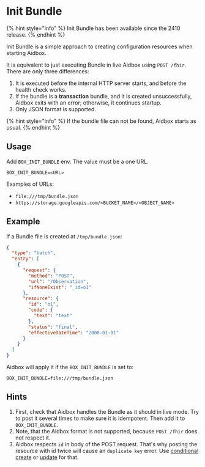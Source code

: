 # Init Bundle

{% hint style="info" %}
Init Bundle has been available since the 2410 release.
{% endhint %}

Init Bundle is a simple approach to creating configuration resources when starting Aidbox.&#x20;

It is equivalent to just executing Bundle in live Aidbox using `POST /fhir`. There are only three differences:

1. It is executed before the internal HTTP server starts, and before the health check works.
2. If the bundle is a **transaction** bundle, and it is created unsuccessfully, Aidbox exits with an error; otherwise, it continues startup.
3. Only JSON format is supported.

{% hint style="info" %}
If the bundle file can not be found, Aidbox starts as usual.
{% endhint %}

## Usage

Add `BOX_INIT_BUNDLE` env. The value must be a one URL.&#x20;

```
BOX_INIT_BUNDLE=<URL>
```

Examples of URLs:

* `file:///tmp/bundle.json`
* `https://storage.googleapis.com/<BUCKET_NAME>/<OBJECT_NAME>`

## Example

If a Bundle file is created at `/tmp/bundle.json`:

```json
{
  "type": "batch",
  "entry": [
    {
      "request": {
        "method": "POST",
        "url": "/Observation",
        "ifNoneExist": "_id=o1"
      },
      "resource": {
        "id": "o1",
        "code": {
          "text": "text"
        },
        "status": "final",
        "effectiveDateTime": "2000-01-01"
      }
    }
  ]
}
```

Aidbox will apply it if the `BOX_INIT_BUNDLE` is set to:

```
BOX_INIT_BUNDLE=file:///tmp/bundle.json
```

## Hints

1. First, check that Aidbox handles the Bundle as it should in live mode. Try to post it several times to make sure it is idempotent. Then add it to `BOX_INIT_BUNDLE`.
2. Note, that the Aidbox format is not supported, because `POST /fhir` does not respect it.
3. Aidbox respects `id` in body of the POST request. That's why posting the resource with id twice will cause an `duplicate key` error. Use [conditional create](../api-1/api/crud-1/fhir-and-aidbox-crud.md#conditional-create) or [update](../api-1/api/crud-1/update.md) for that.
